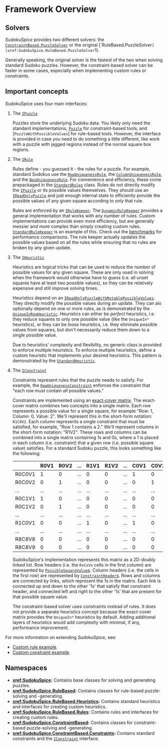 # Framework Overview

## Solvers

*SudokuSpice* provides two different solvers: the
[`ConstraintBased.PuzzleSolver`](xref:SudokuSpice.ConstraintBased.PuzzleSolver`1) or the original
[`RuleBased.PuzzleSolver`](xref:SudokuSpice.RuleBased.PuzzleSolver`1).

Generally speaking, the original solver is the fastest of the two when solving standard Sudoku
puzzles. However, the constraint-based solver can be faster in some cases, especially when
implementing custom rules or constraints.

## Important concepts

SudokuSpice uses four main interfaces:

1.  The [`IPuzzle`](xref:SudokuSpice.IPuzzle)

	Puzzles store the underlying Sudoku data. You likely only need the standard implementations,
	[`Puzzle`](xref:SudokuSpice.Puzzle) for constraint-based tools, and [`PuzzleWithPossibleValues`]
	for rule-based tools. However, the interface is provided in case you need to do something a
	little different, like work with a puzzle with jagged regions instead of the normal square box
	regions.

2.  The [`IRule`](xref:SudokuSpice.RuleBased.Rules.IRule)
	
	Rules define - you guessed it - the rules for a puzzle. For example, standard Sudokus use the
	[`RowUniquenessRule`](xref:SudokuSpice.RuleBased.Rules.RowUniquenessRule), the
	[`ColumnUniquenessRule`](xref:SudokuSpice.RuleBased.Rules.ColumnUniquenessRule), and the
	[`BoxUniquenessRule`](xref:SudokuSpice.RuleBased.Rules.BoxUniquenessRule). For convenience and
	efficiency, these come prepackaged in the
	[`StandardRules`](xref:SudokuSpice.RuleBased.Rules.StandardRules) class. Rules do not directly modify the
	[`IPuzzle`](xref:SudokuSpice.IPuzzle) or its possible values themselves. They should use an
	[`IReadOnlyPuzzle`](xref:SudokuSpice.IReadOnlyPuzzle) and just enough internal state to
	efficiently provide the possible values of any given square according to *only* that rule.
	
	Rules are enforced by an [`IRuleKeeper`](xref:SudokuSpice.RuleBased.IRuleKeeper). The
	[`DynamicRuleKeeper`](xref:SudokuSpice.RuleBased.DynamicRuleKeeper) provides a general implementation
	that works with any number of rules. Custom implementations can provide even more efficiency, but
	are generally messier and more complex than simply creating custom rules.
	[`StandardRuleKeeper`](xref:SudokuSpice.RuleBased.StandardRuleKeeper) is an example of this. Check out
	the [benchmarks](performance.md) for performance comparisons. The rule keeper actually
	updates the possible values based on all the rules while ensuring that no rules are broken by
	any given update.

3.  The [`IHeuristic`](xref:SudokuSpice.RuleBased.Heuristics.IHeuristic)

	Heuristics are logical tricks that can be used to reduce the number of possible values for any
	given square. These are only used in solving when the framework would otherwise have to guess
	(i.e. all unset squares have at least two possible values), so they can be relatively expensive
	and still improve solving times.
	
	Heuristics depend on an
	[`IReadOnlyPuzzleWithMutablePossibleValues`](xref:SudokuSpice.RuleBased.IReadOnlyPuzzleWithMutablePossibleValues).
	They directly modify the possible values during an update. They can alo optionally depend on one or
	more rules, as is demonstrated by the
	[`UniqueInRowHeuristic`](xref:SudokuSpice.RuleBased.Heuristics.UniqueInRowHeuristic). Heuristics
	can either be *perfect* heuristics, i.e. they reduce squares to only one possible value (like
	the `UniqueIn*` heuristics), or they can be *loose* heuristics, i.e. they eliminate possible
	values from squares, but don't necessarily reduce them down to a single possible value.

	Due to heuristics' complexity and flexibility, no generic class is provided to enforce multiple
	heuristics. To enforce multiple heuristics, define a custom heuristic that implements your desired
	heuristics. This pattern is demonstrated by the
	[`StandardHeuristic`](xref:SudokuSpice.RuleBased.Heuristics.StandardHeuristic).

4.  The [`IConstraint`](xref:SudokuSpice.ConstraintBased.Constraints.IConstraint)

    Constraints represent rules that the puzzle needs to satisfy. For example, the
    [`RowUniquenessConstraint`](xref:SudokuSpice.ConstraintBased.Constraints.RowUniquenessConstraint)
    enforces the constraint that "each row must contain *all* possible values."

    Constraints are implemented using an
    [exact-cover matrix](https://en.wikipedia.org/wiki/Exact_cover). The exact-cover matrix combines
    two concepts into a single matrix. Each row represents a possible value for a single square, for
    example "Row: 1, Column: 0, Value: 2". We'll represent this in the short-form notation: `R1C0V2`.
    Each column represents a single constraint that must be satisfied, for example, "Row 1 contains a
    2." We'll represent columns in the short-form notation: "R1V2". These rows and columns can be
    combined into a single matrix containing 1s and 0s, where a 1 is placed in each column (i.e.
    constraint) that a given row (i.e. possible square value) satisfies. For a standard Sudoku puzzle,
    this looks something like the following:

    |        | R0V1 | R0V2 | ... | R1V1 | R1V2 | ... | C0V1 | C0V2 | ... | B0V1 | V0V2 | ... | B8V8 | B8V9 |
    |--------|------|------|-----|------|------|-----|------|------|-----|------|------|-----|------|------|
    | R0C0V1 | 1    | 0    | ... | 0    | 0    | ... | 1    | 0    | ... | 1    | 0    | ... | 0    | 0    |
    | R0C0V2 | 0    | 1    | ... | 0    | 0    | ... | 0    | 1    | ... | 0    | 1    | ... | 0    | 0    |
    | ...    | ...  | ...  | ... | ...  | ...  | ... | ...  | ...  | ... | ...  | ...  | ... | ...  | ...  |
    | R0C1V1 | 1    | 0    | ... | 0    | 0    | ... | 0    | 0    | ... | 1    | 0    | ... | 0    | 0    |
    | R0C1V2 | 0    | 1    | ... | 0    | 0    | ... | 0    | 0    | ... | 0    | 1    | ... | 0    | 0    |
    | ...    | ...  | ...  | ... | ...  | ...  | ... | ...  | ...  | ... | ...  | ...  | ... | ...  | ...  |
    | R1C0V1 | 0    | 0    | ... | 1    | 0    | ... | 1    | 0    | ... | 1    | 0    | ... | 0    | 0    |
    | ...    | ...  | ...  | ... | ...  | ...  | ... | ...  | ...  | ... | ...  | ...  | ... | ...  | ...  |
    | R8C8V8 | 0    | 0    | ... | 0    | 0    | ... | 0    | 0    | ... | 0    | 0    | ... | 1    | 0    |
    | R8C8V9 | 0    | 0    | ... | 0    | 0    | ... | 0    | 0    | ... | 0    | 0    | ... | 0    | 1    |

    SudokuSpice's implementation represents this matrix as a 2D-doubly linked list. Row headers (i.e.
    the `RxCxVx` cells in the first column) are represented by
    [`PossibleSquareValue`s](xref:SudokuSpice.ConstraintBased.PossibleSquareValue). Column headers
    (i.e. the cells in the first row) are represented by
    [`ConstraintHeader`s](xref:SudokuSpice.ConstraintBased.ConstraintHeader). Rows and columns are
    connected by links, which represent the 1s in the matrix. Each link is connected up and down to
    the other '1s' that satisfy that constraint header, and connected left and right to the other
    '1s' that are present for that possible square value.

    The constraint-based solver uses constraints instead of rules. It does not provide a separate
    heuristics concept because the exact-cover matrix provides the `UniqueIn*` heuristics by default.
    Adding additional layers of heuristics would add complexity with minimal, if any, performance
    improvement.

For more information on extending SudokuSpice, see:

*  [Custom rule example](custom-rules.md).
*  [Custom constraint example](custom-constraints.md).

## Namespaces

*   **<xref:SudokuSpice>:** Contains base classes for solving and generating puzzles.
*   **<xref:SudokuSpice.RuleBased>:** Contains classes for rule-based puzzle-solving and
	-generating.
*   **<xref:SudokuSpice.RuleBased.Heuristics>:** Contains standard heuristics and interfaces for
	creating custom heuristics.
*   **<xref:SudokuSpice.RuleBased.Rules>:** Contains rules and interfaces for creating custom
	rules.
*   **<xref:SudokuSpice.ConstraintBased>:** Contains classes for constraint-based puzzle-solving
	and -generating.
*   **<xref:SudokuSpice.ConstraintBased.Constraints>:** Contains standard constraints and the
    [`IConstraint`](xref:SudokuSpice.ConstraintBased.Constraints.IConstraint) interface.
